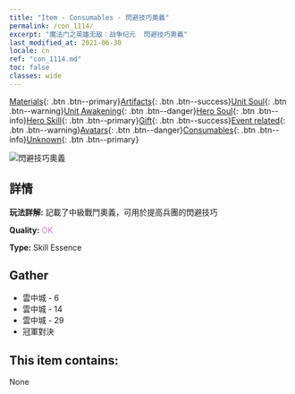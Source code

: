 ```yaml
---
title: "Item - Consumables - 閃避技巧奧義"
permalink: /con_1114/
excerpt: "魔法门之英雄无敌：战争纪元  閃避技巧奧義"
last_modified_at: 2021-06-30
locale: cn
ref: "con_1114.md"
toc: false
classes: wide
---
```

 [Materials](/ItemsCN/){: .btn .btn--primary}[Artifacts](/ItemsCN/Artifacts/){: .btn .btn--success}[Unit Soul](/ItemsCN/UnitSoul/){: .btn .btn--warning}[Unit Awakening](/ItemsCN/UnitAwakening/){: .btn .btn--danger}[Hero Soul](/ItemsCN/HeroSoul/){: .btn .btn--info}[Hero Skill](/ItemsCN/HeroSkill/){: .btn .btn--primary}[Gift](/ItemsCN/Gift/){: .btn .btn--success}[Event related](/ItemsCN/Events/){: .btn .btn--warning}[Avatars](/ItemsCN/Avatars/){: .btn .btn--danger}[Consumables](/ItemsCN/Consumables/){: .btn .btn--info}[Unknown](/ItemsCN/Unknown/){: .btn .btn--primary}

 ![閃避技巧奧義](/images/t/i_7005.png)

## 詳情
 **玩法詳解:** 記載了中級戰鬥奧義，可用於提高兵團的閃避技巧

 **Quality:** <span style="color: #DA70D6">OK</span>

 **Type:** Skill Essence

## Gather

*    雲中城 - 6 
*    雲中城 - 14 
*    雲中城 - 29 
*    冠軍對決 

## This item contains:

  None

